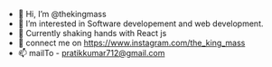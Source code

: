 - 👋 Hi, I’m @thekingmass
- 👀 I’m interested in Software developement and web development.
- 🌱 Currently shaking hands with React js
- 💞️ connect me on https://www.instagram.com/the_king_mass
- 📫 mailTo - pratikkumar712@gmail.com

<!---
thekingmass/thekingmass is a ✨ special ✨ repository because its `README.md` (this file) appears on your GitHub profile.
You can click the Preview link to take a look at your changes.
--->
